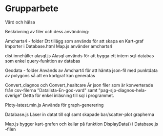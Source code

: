 # Grupparbete
Vård och hälsa

Beskrivning av filer och dess användning:

Amcharts4 - folder
Ett tillägg som används för att skapa en Kart-graf
Importer i Database.html
Map.js använder amcharts4

dist innehåller alasql.js
Alasql används för att bygga ett intern sql-databas som enkel query-funktion av databas

Geodata - folder
Används av Amchart4 för att hämta json-fil med punktdata av polygons så att en kartgraf kan generatas

Convert_diagnos och Convert_healtcare
Är json filer som är konverterade från csv-filerna "Datalista-En-god-vard" samt "pag-sjp-diagnos-hela-sverige"
Detta för enkel inläsning till sql i programmet.

Ploty-latest.min.js
Används för graph-generering

Database.js
Läser in datat till sql samt skapade bar/scatter-plot grapherna

Map.js bygger kart-grafen och kallar på funktion DisplayData() i Database.js -filen